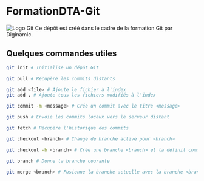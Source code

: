 # FormationDTA-Git

![Logo Git](http://www.mimastech.com/wp-content/uploads/2016/10/git.png "Logo Git")
Ce dépôt est créé dans le cadre de la formation Git par Diginamic.

## Quelques commandes utiles

```bash
git init # Initialise un dépôt Git

git pull # Récupère les commits distants

git add <file> # Ajoute le fichier à l'index
git add . # Ajoute tous les fichiers modifiés à l'index

git commit -m <message> # Crée un commit avec le titre <message>

git push # Envoie les commits locaux vers le serveur distant

git fetch # Récupère l'historique des commits

git checkout <branch> # Change de branche active pour <branch>

git checkout -b <branch> # Crée une branche <branch> et la définit comme branche active

git branch # Donne la branche courante

git merge <branch> # Fusionne la branche actuelle avec la branche <branch> en récupérant les commits divergeant depuis le commit actuel
```
